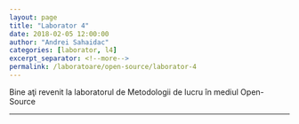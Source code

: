 ```yaml
---
layout: page
title: "Laborator 4"
date: 2018-02-05 12:00:00
author: "Andrei Sahaidac"
categories: [laborator, l4]
excerpt_separator: <!--more-->
permalink: /laboratoare/open-source/laborator-4
---
```


Bine aţi revenit la laboratorul de Metodologii de lucru în mediul Open-Source
<!--more-->


----------